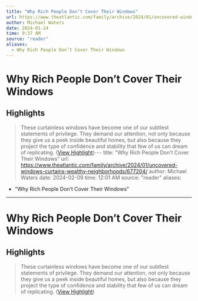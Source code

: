 ```yaml
---
title: "Why Rich People Don’t Cover Their Windows"
url: https://www.theatlantic.com/family/archive/2024/01/uncovered-windows-curtains-wealthy-neighborhoods/677204/
author: Michael Waters
date: 2024-01-24
time: 9:37 AM
source: "reader"
aliases:
  - Why Rich People Don’t Cover Their Windows
---
```

# Why Rich People Don’t Cover Their Windows

## Highlights
> These curtainless windows have become one of our subtlest statements of privilege. They demand our attention, not only because they give us a peek inside beautiful homes, but also because they project the type of confidence and stability that few of us can dream of replicating. ([View Highlight](https://read.readwise.io/read/01hmx9egpqaf8gh2df8qs4qda7))---
title: "Why Rich People Don’t Cover Their Windows"
url: https://www.theatlantic.com/family/archive/2024/01/uncovered-windows-curtains-wealthy-neighborhoods/677204/
author: Michael Waters
date: 2024-02-09
time: 12:01 AM
source: "reader"
aliases:
  - "Why Rich People Don’t Cover Their Windows"
---
# Why Rich People Don’t Cover Their Windows

## Highlights
> These curtainless windows have become one of our subtlest statements of privilege. They demand our attention, not only because they give us a peek inside beautiful homes, but also because they project the type of confidence and stability that few of us can dream of replicating. ([View Highlight](https://read.readwise.io/read/01hmx9egpqaf8gh2df8qs4qda7))

